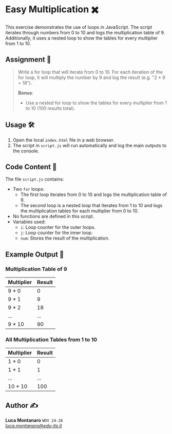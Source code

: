 # Easy Multiplication ✖️

This exercise demonstrates the use of loops in JavaScript.
The script iterates through numbers from 0 to 10 and logs the multiplication table of 9.
Additionally, it uses a nested loop to show the tables for every multiplier from 1 to 10.

## Assignment 📝
> Write a for loop that will iterate from 0 to 10.
> For each iteration of the for loop, it will multiply the number by 9 and log
the result (e.g. "2 * 9 = 18").  
>  
> **Bonus**: 
> - Use a nested for loop to show the tables for every multiplier from 1
to 10 (100 results total).


## Usage 🛠️

1. Open the local `index.html` file in a web browser.
2. The script in `script.js` will run automatically and log the main outputs to the console.

## Code Content 📄

The file `script.js` contains:
- Two `for` loops:
  - The first loop iterates from 0 to 10 and logs the multiplication table of 9.
  - The second loop is a nested loop that iterates from 1 to 10 and logs the multiplication tables for each multiplier from 0 to 10.
- No functions are defined in this script.
- Variables used:
  - `i`: Loop counter for the outer loops.
  - `j`: Loop counter for the inner loop.
  - `num`: Stores the result of the multiplication.

## Example Output 📜

### Multiplication Table of 9

| Multiplier | Result |
|------------|--------|
| 9 * 0      | 0      |
| 9 * 1      | 9      |
| 9 * 2      | 18     |
| ...        | ...    |
| 9 * 10     | 90     |

### All Multiplication Tables from 1 to 10

| Multiplier | Result |
|------------|--------|
| 1 * 0      | 0      |
| 1 * 1      | 1      |
| ...        | ...    |
| 10 * 10    | 100    |

## Author ✍️

**Luca Montanaro** `WDV 24-26`  
*luca.montanaro@edu-its.it*  